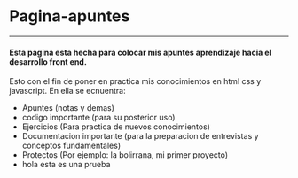 # Pagina-apuntes
---
#### Esta pagina esta hecha para colocar mis apuntes aprendizaje hacia el desarrollo front end.
Esto con el fin de poner en practica mis conocimientos en html css y javascript.
En ella se ecnuentra:
  - Apuntes (notas y demas)
  - codigo importante (para su posterior uso)
  - Ejercicios (Para practica de nuevos conocimientos)
  - Documentacion importante (para la preparacion de entrevistas y conceptos fundamentales)
  - Protectos (Por ejemplo: la bolirrana, mi primer proyecto)
  - hola esta es una prueba 
